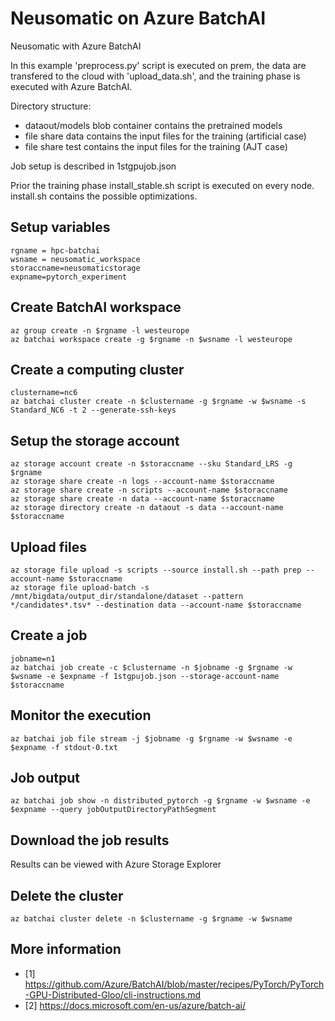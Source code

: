 # Neusomatic on Azure BatchAI
Neusomatic with Azure BatchAI

In this example 'preprocess.py' script is executed on prem, the data are transfered to the cloud with 'upload_data.sh', and the training phase is executed with Azure BatchAI.

Directory structure:
- dataout/models blob container contains the pretrained models
- file share data contains the input files for the training (artificial case)
- file share test contains the input files for the training (AJT case)

Job setup is described in 1stgpujob.json

Prior the training phase install_stable.sh script is executed on every node.
install.sh contains the possible optimizations.

## Setup variables
```
rgname = hpc-batchai
wsname = neusomatic_workspace
storaccname=neusomaticstorage
expname=pytorch_experiment
```

## Create BatchAI workspace
```
az group create -n $rgname -l westeurope
az batchai workspace create -g $rgname -n $wsname -l westeurope
```

## Create a computing cluster
```
clustername=nc6
az batchai cluster create -n $clustername -g $rgname -w $wsname -s Standard_NC6 -t 2 --generate-ssh-keys
```

## Setup the storage account 
```
az storage account create -n $storaccname --sku Standard_LRS -g $rgname
az storage share create -n logs --account-name $storaccname
az storage share create -n scripts --account-name $storaccname
az storage share create -n data --account-name $storaccname
az storage directory create -n dataout -s data --account-name $storaccname
```

## Upload files 
```
az storage file upload -s scripts --source install.sh --path prep --account-name $storaccname
az storage file upload-batch -s /mnt/bigdata/output_dir/standalone/dataset --pattern */candidates*.tsv* --destination data --account-name $storaccname
```

## Create a job
```
jobname=n1
az batchai job create -c $clustername -n $jobname -g $rgname -w $wsname -e $expname -f 1stgpujob.json --storage-account-name $storaccname 
```

## Monitor the execution
```
az batchai job file stream -j $jobname -g $rgname -w $wsname -e $expname -f stdout-0.txt
```

## Job output
```
az batchai job show -n distributed_pytorch -g $rgname -w $wsname -e $expname --query jobOutputDirectoryPathSegment
```

## Download the job results
Results can be viewed with Azure Storage Explorer

## Delete the cluster
```
az batchai cluster delete -n $clustername -g $rgname -w $wsname
```

## More information
- [1] https://github.com/Azure/BatchAI/blob/master/recipes/PyTorch/PyTorch-GPU-Distributed-Gloo/cli-instructions.md
- [2] https://docs.microsoft.com/en-us/azure/batch-ai/
